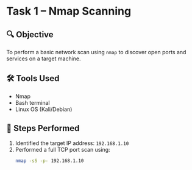 # Task 1 – Nmap Scanning

## 🔍 Objective
To perform a basic network scan using `nmap` to discover open ports and services on a target machine.

## 🛠 Tools Used
- Nmap
- Bash terminal
- Linux OS (Kali/Debian)

## 🧪 Steps Performed
1. Identified the target IP address: `192.168.1.10`
2. Performed a full TCP port scan using:
   ```bash
   nmap -sS -p- 192.168.1.10
